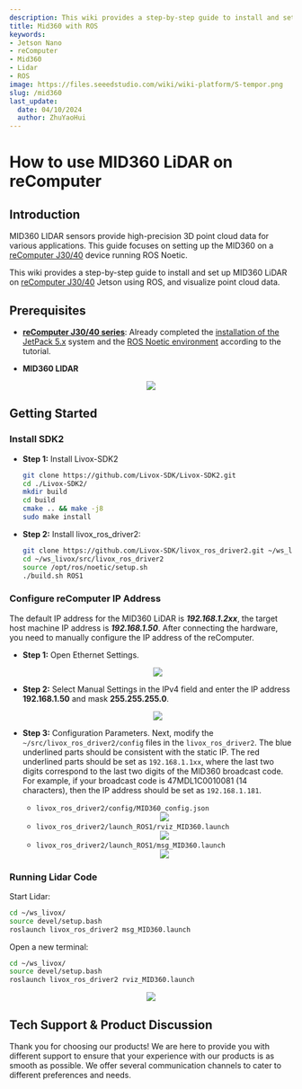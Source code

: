 ```yaml
---
description: This wiki provides a step-by-step guide to install and set up MID360 LiDAR on reComputer J30/40 using ROS.
title: Mid360 with ROS
keywords:
- Jetson Nano
- reComputer
- Mid360
- Lidar
- ROS
image: https://files.seeedstudio.com/wiki/wiki-platform/S-tempor.png
slug: /mid360
last_update:
  date: 04/10/2024
  author: ZhuYaoHui
---
```

# How to use MID360 LiDAR on reComputer

## Introduction
MID360 LIDAR sensors provide high-precision 3D point cloud data for various applications. This guide focuses on setting up the MID360 on a [reComputer J30/40](https://www.seeedstudio.com/reComputer-J4012-p-5586.html) device running ROS Noetic.

This wiki provides a step-by-step guide to install and set up MID360 LiDAR on [reComputer J30/40](https://www.seeedstudio.com/reComputer-J4012-p-5586.html) Jetson using ROS, and visualize point cloud data.
<!-- <div align="center">
    <img width={700} 
     src="https://files.seeedstudio.com/wiki/robotics/hardware/robosense/fig1.gif" />
</div> -->


## Prerequisites
- __[reComputer J30/40 series](https://www.seeedstudio.com/reComputer-J4012-p-5586.html)__: Already completed the [installation of the JetPack 5.x](/reComputer_J4012_Flash_Jetpack) system and the [ROS Noetic environment](/installing_ros1) according to the tutorial. 

- __MID360 LIDAR__

<div align="center">
    <img width={700} 
     src="https://files.seeedstudio.com/wiki/reComputer-Jetson/A608/recomputerj4012.jpg" />
</div>

## Getting Started

### Install SDK2
- **Step 1:** Install Livox-SDK2
  ```bash
  git clone https://github.com/Livox-SDK/Livox-SDK2.git
  cd ./Livox-SDK2/
  mkdir build
  cd build
  cmake .. && make -j8
  sudo make install
  ```

- **Step 2:** Install livox_ros_driver2:
  ```bash
  git clone https://github.com/Livox-SDK/livox_ros_driver2.git ~/ws_livox/src/livox_ros_driver2
  cd ~/ws_livox/src/livox_ros_driver2
  source /opt/ros/noetic/setup.sh
  ./build.sh ROS1
  ```

### Configure reComputer IP Address
The default IP address for the MID360 LiDAR is **_192.168.1.2xx_**, the target host machine IP address is **_192.168.1.50_**. After connecting the hardware, you need to manually configure the IP address of the reComputer.

- **Step 1:** Open Ethernet Settings.
  <div align="center">
      <img width={500} 
      src="https://files.seeedstudio.com/wiki/robotics/hardware/robosense/fig7.png" />
  </div>
- **Step 2:** Select Manual Settings in the IPv4 field and enter the IP address **192.168.1.50** and mask **255.255.255.0**. 
  <div align="center">
      <img width={500} 
      src="https://files.seeedstudio.com/wiki/robotics/hardware/MID360/change_ip.png" />
  </div>

- **Step 3:** Configuration Parameters.
  Next, modify the `~/src/livox_ros_driver2/config` files in the `livox_ros_driver2`. The blue underlined parts should be consistent with the static IP. The red underlined parts should be set as `192.168.1.1xx`, where the last two digits correspond to the last two digits of the MID360 broadcast code. For example, if your broadcast code is 47MDL1C0010081 (14 characters), then the IP address should be set as `192.168.1.181`.

  - `livox_ros_driver2/config/MID360_config.json`
      <div align="center">
      <img width={500} 
      src="https://files.seeedstudio.com/wiki/robotics/hardware/MID360/MID360_config.png" />
      </div>
  - `livox_ros_driver2/launch_ROS1/rviz_MID360.launch`
      <div align="center">
      <img width={500} 
      src="https://files.seeedstudio.com/wiki/robotics/hardware/MID360/RVIZ_MID360.png" />
      </div>
  - `livox_ros_driver2/launch_ROS1/msg_MID360.launch`
      <div align="center">
      <img width={500} 
      src="https://files.seeedstudio.com/wiki/robotics/hardware/MID360/MSG_MID360.png" />
      </div>


### Running Lidar Code
  Start Lidar:
  ```bash
  cd ~/ws_livox/
  source devel/setup.bash
  roslaunch livox_ros_driver2 msg_MID360.launch
  ```
  
  Open a new terminal:
  ```bash
  cd ~/ws_livox/
  source devel/setup.bash
  roslaunch livox_ros_driver2 rviz_MID360.launch
  ```
  <div align="center">
  <img width={500} 
  src="https://files.seeedstudio.com/wiki/robotics/hardware/MID360/reesult.png" />
  </div>

## Tech Support & Product Discussion

Thank you for choosing our products! We are here to provide you with different support to ensure that your experience with our products is as smooth as possible. We offer several communication channels to cater to different preferences and needs.

<div class="button_tech_support_container">
<a href="https://forum.seeedstudio.com/" class="button_forum"></a> 
<a href="https://www.seeedstudio.com/contacts" class="button_email"></a>
</div>

<div class="button_tech_support_container">
<a href="https://discord.gg/eWkprNDMU7" class="button_discord"></a> 
<a href="https://github.com/Seeed-Studio/wiki-documents/discussions/69" class="button_discussion"></a>
</div>